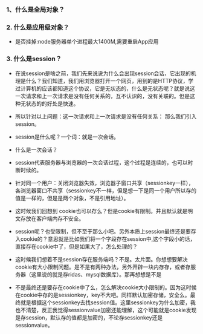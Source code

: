 ### 1、什么是全局对象？


### 2. 什么是应用级对象？

- 是否挂掉:node服务器单个进程最大1400M,需要重启App应用


### 3. 什么是session？

* 在说session是啥之前，我们先来说说为什么会出现session会话，它出现的机理是什么？我们知道，我们用浏览器打开一个网页，用到的是HTTP协议，学过计算机的应该都知道这个协议，它是无状态的，什么是无状态呢？就是说这一次请求和上一次请求是没有任何关系的，互不认识的，没有关联的。但是这种无状态的的好处是快速。

*  所以针对以上问题：这一次请求和上一次请求是没有任何关系： 那么我们引入session。

* session是什么呢？一个词：就是一次会话。

* 什么是一次会话？

* session代表服务器与浏览器的一次会话过程，这个过程是连续的，也可以时断时续的。

* 针对同一个用户：关闭浏览器失效，浏览器子窗口共享（sessionkey一样），各浏览器窗口不共享（sessionkey不一样，但是想一下是同一个用户所以存的值是一样的，但是是两个对象，不是引用地址）。

* 这时候我们回想到 cookie也可以存么？但是cookie有限制。并且默认就是明文存放在客户端内存不安全。

* session呢？也受限制，但不至于那么小吧。另外本质上session最终还是要存入cookie的？意思就是比如我们将一个字段存在session中,这个字段小的话，直接存在cookie中了，但是如果大了，怎么处理的？

*  这时候我们想着不是session存在服务端吗？不是。太片面。你想想要解决cookie有大小限制问题。是不是有两种办法，另外开辟一块内存存，或者存服务器（这里说的就是存ridas、mysql数据库）。那再想想是不是

*  不是最终还是要存在cookie中了么，怎么解决cookie大小限制的。因为这时候在cookie中存的是sessionkey，key不大吧。同样默认加密存储，安全么。最终就是根据这个sessionkey去找session值。这里sessionkey为什么加密，我也不清楚，反正我觉得sessionvalue加密还能理解，这个可能就是cookie发现是存session，默认存的值都是加密的，不论存sessionkey还是sessionvalue。

